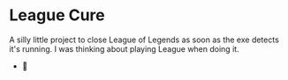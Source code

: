 # League Cure
A silly little project to close League of Legends as soon as the exe detects it's running. I was thinking about playing League when doing it.

- 🍒
